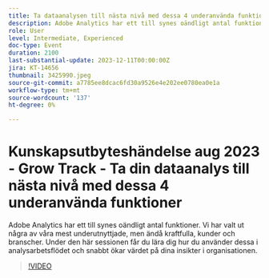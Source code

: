 ```yaml
---
title: Ta dataanalysen till nästa nivå med dessa 4 underanvända funktioner
description: Adobe Analytics har ett till synes oändligt antal funktioner. Vi har valt ut några av våra mest underutnyttjade, men ändå kraftfulla, kunder och branscher. Under den här sessionen får du lära dig hur du använder dessa i analysarbetsflödet och snabbt ökar värdet på dina insikter i organisationen.
role: User
level: Intermediate, Experienced
doc-type: Event
duration: 2100
last-substantial-update: 2023-12-11T00:00:00Z
jira: KT-14656
thumbnail: 3425990.jpeg
source-git-commit: a7785ee8dcac6fd30a9526e4e202ee0780ea0e1a
workflow-type: tm+mt
source-wordcount: '137'
ht-degree: 0%

---
```



# Kunskapsutbyteshändelse aug 2023 - Grow Track - Ta din dataanalys till nästa nivå med dessa 4 underanvända funktioner

Adobe Analytics har ett till synes oändligt antal funktioner. Vi har valt ut några av våra mest underutnyttjade, men ändå kraftfulla, kunder och branscher. Under den här sessionen får du lära dig hur du använder dessa i analysarbetsflödet och snabbt ökar värdet på dina insikter i organisationen.

>[!VIDEO](https://video.tv.adobe.com/v/3425990/?learn=on)
